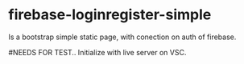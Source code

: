 # firebase-loginregister-simple
Is a bootstrap simple static page, with conection on auth of firebase.

#NEEDS FOR TEST.. Initialize with live server on VSC. 
